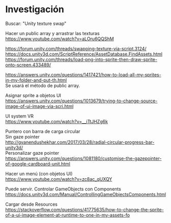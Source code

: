 # Investigación
Buscar: "Unity texture swap"  

Hacer un public array y arrastrar las texturas  
https://www.youtube.com/watch?v=aLOru6QQShM  

https://forum.unity.com/threads/swapping-texture-via-script.3124/  
https://docs.unity3d.com/ScriptReference/AssetDatabase.FindAssets.html  
https://forum.unity.com/threads/load-png-into-sprite-then-draw-sprite-onto-screen.433489/  

https://answers.unity.com/questions/1417421/how-to-load-all-my-sprites-in-my-folder-and-put-th.html  
Se usará el método de public array.  

Asignar sprite a objetos UI  
https://answers.unity.com/questions/1013679/trying-to-change-source-image-of-ui-image-via-scri.html  

UI system VR  
https://www.youtube.com/watch?v=__iTtJHZg6k  




Puntero con barra de carga circular  
Sin gaze pointer  
http://gyanendushekhar.com/2017/03/28/radial-circular-progress-bar-unity3d/  
Personalizar gaze pointer  
https://answers.unity.com/questions/1081180/customise-the-gazepointer-of-google-cardboard-unit.html  

Hacer un menú (con objetos UI)  
https://www.youtube.com/watch?v=zc8ac_qUXQY  

Puede servir. Controlar GameObjects con Components  
https://docs.unity3d.com/Manual/ControllingGameObjectsComponents.html  

Cargar desde Resources  
https://stackoverflow.com/questions/41775635/how-to-change-the-sprite-of-a-ui-image-element-at-runtime-to-one-in-my-assets-fo  

